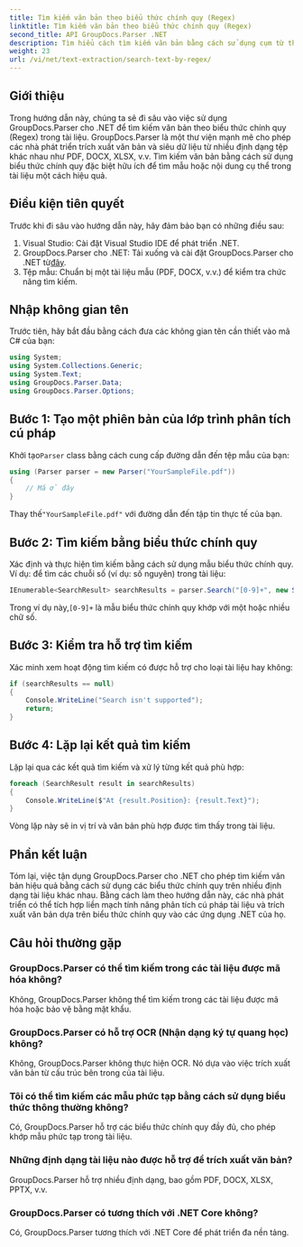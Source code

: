```yaml
---
title: Tìm kiếm văn bản theo biểu thức chính quy (Regex)
linktitle: Tìm kiếm văn bản theo biểu thức chính quy (Regex)
second_title: API GroupDocs.Parser .NET
description: Tìm hiểu cách tìm kiếm văn bản bằng cách sử dụng cụm từ thông dụng trong tài liệu bằng GroupDocs.Parser cho .NET. Trích xuất nội dung cụ thể một cách dễ dàng.
weight: 23
url: /vi/net/text-extraction/search-text-by-regex/
---
```

## Giới thiệu
Trong hướng dẫn này, chúng ta sẽ đi sâu vào việc sử dụng GroupDocs.Parser cho .NET để tìm kiếm văn bản theo biểu thức chính quy (Regex) trong tài liệu. GroupDocs.Parser là một thư viện mạnh mẽ cho phép các nhà phát triển trích xuất văn bản và siêu dữ liệu từ nhiều định dạng tệp khác nhau như PDF, DOCX, XLSX, v.v. Tìm kiếm văn bản bằng cách sử dụng biểu thức chính quy đặc biệt hữu ích để tìm mẫu hoặc nội dung cụ thể trong tài liệu một cách hiệu quả.
## Điều kiện tiên quyết
Trước khi đi sâu vào hướng dẫn này, hãy đảm bảo bạn có những điều sau:
1. Visual Studio: Cài đặt Visual Studio IDE để phát triển .NET.
2.  GroupDocs.Parser cho .NET: Tải xuống và cài đặt GroupDocs.Parser cho .NET từ[đây](https://releases.groupdocs.com/parser/net/).
3. Tệp mẫu: Chuẩn bị một tài liệu mẫu (PDF, DOCX, v.v.) để kiểm tra chức năng tìm kiếm.

## Nhập không gian tên
Trước tiên, hãy bắt đầu bằng cách đưa các không gian tên cần thiết vào mã C# của bạn:
```csharp
using System;
using System.Collections.Generic;
using System.Text;
using GroupDocs.Parser.Data;
using GroupDocs.Parser.Options;
```
## Bước 1: Tạo một phiên bản của lớp trình phân tích cú pháp
 Khởi tạo`Parser` class bằng cách cung cấp đường dẫn đến tệp mẫu của bạn:
```csharp
using (Parser parser = new Parser("YourSampleFile.pdf"))
{
    // Mã ở đây
}
```
 Thay thế`"YourSampleFile.pdf"` với đường dẫn đến tập tin thực tế của bạn.
## Bước 2: Tìm kiếm bằng biểu thức chính quy
Xác định và thực hiện tìm kiếm bằng cách sử dụng mẫu biểu thức chính quy. Ví dụ: để tìm các chuỗi số (ví dụ: số nguyên) trong tài liệu:
```csharp
IEnumerable<SearchResult> searchResults = parser.Search("[0-9]+", new SearchOptions(true, false, true));
```
 Trong ví dụ này,`[0-9]+` là mẫu biểu thức chính quy khớp với một hoặc nhiều chữ số.
## Bước 3: Kiểm tra hỗ trợ tìm kiếm
Xác minh xem hoạt động tìm kiếm có được hỗ trợ cho loại tài liệu hay không:
```csharp
if (searchResults == null)
{
    Console.WriteLine("Search isn't supported");
    return;
}
```
## Bước 4: Lặp lại kết quả tìm kiếm
Lặp lại qua các kết quả tìm kiếm và xử lý từng kết quả phù hợp:
```csharp
foreach (SearchResult result in searchResults)
{
    Console.WriteLine($"At {result.Position}: {result.Text}");
}
```
Vòng lặp này sẽ in vị trí và văn bản phù hợp được tìm thấy trong tài liệu.

## Phần kết luận
Tóm lại, việc tận dụng GroupDocs.Parser cho .NET cho phép tìm kiếm văn bản hiệu quả bằng cách sử dụng các biểu thức chính quy trên nhiều định dạng tài liệu khác nhau. Bằng cách làm theo hướng dẫn này, các nhà phát triển có thể tích hợp liền mạch tính năng phân tích cú pháp tài liệu và trích xuất văn bản dựa trên biểu thức chính quy vào các ứng dụng .NET của họ.

## Câu hỏi thường gặp
### GroupDocs.Parser có thể tìm kiếm trong các tài liệu được mã hóa không?
Không, GroupDocs.Parser không thể tìm kiếm trong các tài liệu được mã hóa hoặc bảo vệ bằng mật khẩu.
### GroupDocs.Parser có hỗ trợ OCR (Nhận dạng ký tự quang học) không?
Không, GroupDocs.Parser không thực hiện OCR. Nó dựa vào việc trích xuất văn bản từ cấu trúc bên trong của tài liệu.
### Tôi có thể tìm kiếm các mẫu phức tạp bằng cách sử dụng biểu thức thông thường không?
Có, GroupDocs.Parser hỗ trợ các biểu thức chính quy đầy đủ, cho phép khớp mẫu phức tạp trong tài liệu.
### Những định dạng tài liệu nào được hỗ trợ để trích xuất văn bản?
GroupDocs.Parser hỗ trợ nhiều định dạng, bao gồm PDF, DOCX, XLSX, PPTX, v.v.
### GroupDocs.Parser có tương thích với .NET Core không?
Có, GroupDocs.Parser tương thích với .NET Core để phát triển đa nền tảng.